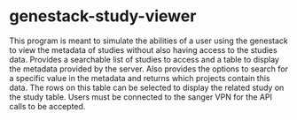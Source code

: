 # genestack-study-viewer

This program is meant to simulate the abilities of a user using the genestack to view the metadata of studies without also having access to the studies data.
Provides a searchable list of studies to access and a table to display the metadata provided by the server.
Also provides the options to search for a specific value in the metadata and returns which projects contain this data.
The rows on this table can be selected to display the related study on the study table.
Users must be connected to the sanger VPN for the API calls to be accepted.
